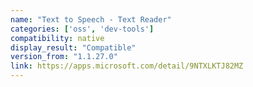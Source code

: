 ```yaml
---
name: "Text to Speech - Text Reader"
categories: ['oss', 'dev-tools']
compatibility: native
display_result: "Compatible"
version_from: "1.1.27.0"
link: https://apps.microsoft.com/detail/9NTXLKTJ82MZ
---
```


